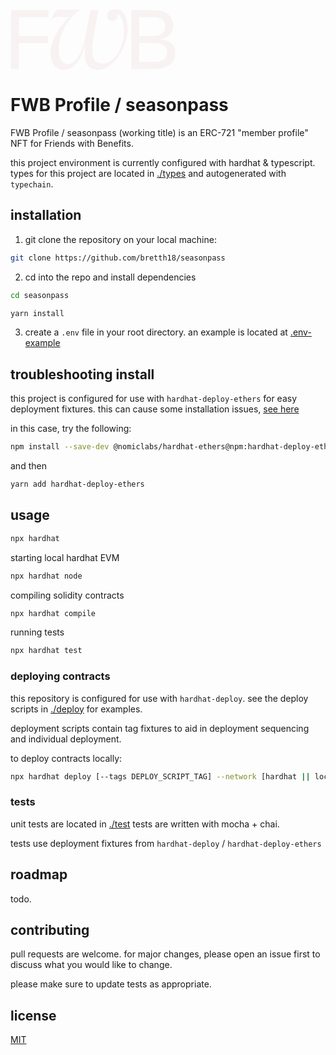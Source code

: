 <svg width="264" height="97" viewBox="0 0 264 97" fill="none" xmlns="http://www.w3.org/2000/svg">
<path d="M60.7971 1.40576H0.797363V95.4233H13.2917V53.981H60.0523V42.8481H13.2917V12.5386H60.7945V1.40576H60.7971Z" fill="#F8F2F2"/>
<path d="M237.102 48.3727C250.958 47.0112 260.483 38.8053 260.483 26.4363C260.483 13.448 251.7 1.40576 228.812 1.40576H193.433V95.4233H228.812C250.957 95.4233 263.698 86.9274 263.698 69.9798C263.698 55.7554 254.546 48.9921 237.102 48.3727ZM247.492 27.6725C247.492 37.692 240.564 42.6809 228.812 42.6809H205.927V12.5386H228.812C240.564 12.5386 247.492 17.7757 247.492 27.6725ZM205.927 84.2905V53.8163H229.183C243.658 53.8163 250.709 58.7242 250.709 69.1148C250.709 79.3826 243.658 84.2905 229.183 84.2905H205.927Z" fill="#F8F2F2"/>
<path d="M167.737 0.0679469C158.264 0.0679469 154.315 5.39655 154.315 10.5292C154.315 10.5396 154.318 10.5501 154.318 10.5605C154.318 10.6912 154.346 10.8166 154.352 10.9447C154.542 15.3508 158.149 18.8709 162.602 18.8709C167.157 18.8709 170.847 15.1966 170.881 10.6494C170.881 10.6285 170.889 10.6076 170.889 10.584C170.889 10.5422 170.878 10.5056 170.876 10.4638C170.831 9.17022 170.669 8.07261 170.5 7.56562C177.012 8.94808 181.554 20.5931 181.554 35.9883C181.554 63.0286 165.688 86.7159 147.999 86.7159C136.944 86.7159 130.826 80.5981 130.826 66.1881C130.826 56.1215 132.01 49.4104 137.339 18.8161C139.707 5.39394 140.407 1.40336 140.407 1.40336H127.68C127.68 1.40336 123.721 24.3433 122.537 30.8557C116.024 67.9626 106.133 87.8997 91.9425 87.8997C82.4691 87.8997 77.3365 77.8331 77.3365 64.0164C77.3365 44.6725 87.0764 19.932 110.367 0.786616L109.575 0C104.246 1.97307 99.3121 1.31451 94.3755 1.31451C87.0712 1.31451 84.3089 0.326668 79.9655 0.326668C71.2814 0.326668 68.1219 7.23634 64.7664 18.8814L65.5556 19.276C67.9233 12.9596 71.872 11.9717 77.0046 11.9717C79.7669 11.9717 83.5171 12.5649 87.8604 12.5649C90.0321 12.5649 92.5984 12.3663 94.9661 11.9717C74.0437 30.5264 64.1078 54.543 64.1078 70.7301C64.1078 87.7037 73.5812 96.7851 85.0302 96.7851C97.6631 96.7851 111.281 88.101 120.953 53.5578C120.36 57.7026 118.782 67.3746 118.782 72.5072C118.782 88.8902 126.875 96.7851 141.086 96.7851C164.97 96.7851 187.669 58.8864 187.669 31.0569C187.672 16.451 182.539 0.0679469 167.737 0.0679469Z" fill="#F8F2F2"/>
</svg>

# FWB Profile / seasonpass

FWB Profile / seasonpass (working title) is an ERC-721 "member profile" NFT for Friends with Benefits.

this project environment is currently configured with hardhat & typescript.
types for this project are located in [./types](./types) and autogenerated with `typechain`.



## installation

1. git clone the repository on your local machine:

```bash
git clone https://github.com/bretth18/seasonpass
```

2. cd into the repo and install dependencies


```bash
cd seasonpass 
```

```bash
yarn install
```

3. create a ```.env``` file in your root directory. an example is located at [.env-example](.env-example)




## troubleshooting install

this project is configured for use with `hardhat-deploy-ethers` for easy deployment fixtures. this can cause some installation issues, [see here](https://github.com/wighawag/hardhat-deploy-ethers/issues/13)

in this case, try the following:
```bash
npm install --save-dev @nomiclabs/hardhat-ethers@npm:hardhat-deploy-ethers ethers
```

and then

```bash
yarn add hardhat-deploy-ethers
```





## usage

```bash
npx hardhat 
```

starting local hardhat EVM

```bash
npx hardhat node
```

compiling solidity contracts

```bash
npx hardhat compile
```


running tests

```bash
npx hardhat test
```




### deploying contracts

this repository is configured for use with `hardhat-deploy`.
see the deploy scripts in [./deploy](./deploy) for examples.

deployment scripts contain tag fixtures to aid in deployment sequencing and individual deployment. 

to deploy contracts locally:

```bash
npx hardhat deploy [--tags DEPLOY_SCRIPT_TAG] --network [hardhat || localhost]
```




### tests

unit tests are located in [./test](./test)
tests are written with mocha + chai.

tests use deployment fixtures from `hardhat-deploy` / `hardhat-deploy-ethers`



## roadmap
todo.



## contributing

pull requests are welcome. for major changes, please open an issue first to discuss what you would like to change.

please make sure to update tests as appropriate.



## license
[MIT](LICENSE)



